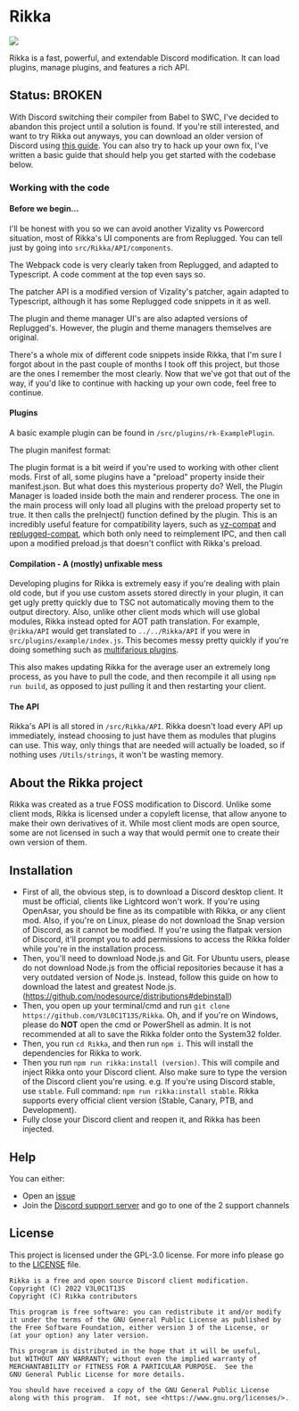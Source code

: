 # Rikka
![](https://img.shields.io/discord/950548233418076180?color=%23E02a6b&label=support&logo=discord&logoColor=%23fff&style=for-the-badge)

Rikka is a fast, powerful, and extendable Discord modification. It can load plugins, manage plugins, and features a rich API.

## Status: BROKEN
With Discord switching their compiler from Babel to SWC, I've decided to abandon this project until a solution is found. If you're still interested, and want to try Rikka out anyways, you can download an older version of Discord using [this guide](https://gist.github.com/mugman174/0a59efe2733407d2041449a0e5815d66).
You can also try to hack up your own fix, I've written a basic guide that should help you get started with the codebase below.

### Working with the code
#### Before we begin...
I'll be honest with you so we can avoid another Vizality vs Powercord situation, most of Rikka's UI components are from Replugged. You can tell just by going into `src/Rikka/API/components`. 

The Webpack code is very clearly taken from Replugged, and adapted to Typescript. A code comment at the top even says so.

The patcher API is a modified version of Vizality's patcher, again adapted to Typescript, although it has some Replugged code snippets in it as well.

The plugin and theme manager UI's are also adapted versions of Replugged's. However, the plugin and theme managers themselves are original.

There's a whole mix of different code snippets inside Rikka, that I'm sure I forgot about in the past couple of months I took off this project, but those are the ones I remember the most clearly. Now that we've got that out of the way, if you'd like to continue with hacking up your own code, feel free to continue.

#### Plugins
A basic example plugin can be found in `/src/plugins/rk-ExamplePlugin`.

The plugin manifest format:

The plugin format is a bit weird if you're used to working with other client mods.
First of all, some plugins have a "preload" property inside their manifest.json. But what does this mysterious property do? Well, the Plugin Manager is loaded inside both the main and renderer process. The one in the main process will only load all plugins with the preload property set to true. It then calls the preInject() function defined by the plugin.
This is an incredibly useful feature for compatibility layers, such as [vz-compat](https://github.com/V3L0C1T13S/vz-compat) and [replugged-compat](https://github.com/V3L0C1T13S/replugged-compat), which both only need to reimplement IPC, and then call upon a modified preload.js that doesn't conflict with Rikka's preload.

#### Compilation - A (mostly) unfixable mess
Developing plugins for Rikka is extremely easy if you're dealing with plain old code, but if you use custom assets stored directly in your plugin, it can get ugly pretty quickly due to TSC not automatically moving them to the output directory.
Also, unlike other client mods which will use global modules, Rikka instead opted for AOT path translation. For example, `@rikka/API` would get translated to `../../Rikka/API` if you were in `src/plugins/example/index.js`. This becomes messy pretty quickly if you're doing something such as [multifarious plugins](https://github.com/V3L0C1T13S/rkPlugged).

This also makes updating Rikka for the average user an extremely long process, as you have to pull the code, and then recompile it all using `npm run build`, as opposed to just pulling it and then restarting your client.

#### The API
Rikka's API is all stored in `/src/Rikka/API`. Rikka doesn't load every API up immediately, instead choosing to just have them as modules that plugins can use. This way, only things that are needed will actually be loaded, so if nothing uses `/Utils/strings`, it won't be wasting memory.

## About the Rikka project
Rikka was created as a true FOSS modification to Discord. Unlike some client mods, Rikka is licensed under a copyleft license, that allow anyone to make their own derivatives of it.
While most client mods are open source, some are not licensed in such a way that would permit one to create their own version of them.

## Installation
- First of all, the obvious step, is to download a Discord desktop client. It must be official, clients like Lightcord won't work. If you're using OpenAsar, you should be fine as its compatible with Rikka, or any client mod. Also, if you're on Linux, please do not download the Snap version of Discord, as it cannot be modified. If you're using the flatpak version of Discord, it'll prompt you to add permissions to access the Rikka folder while you're in the installation process.
- Then, you'll need to download Node.js and Git. For Ubuntu users, please do not download Node.js from the official repositories because it has a very outdated version of Node.js. Instead, follow this guide on how to download the latest and greatest Node.js. (https://github.com/nodesource/distributions#debinstall)
- Then, you open up your terminal/cmd and run `git clone https://github.com/V3L0C1T13S/Rikka`. Oh, and if you're on Windows, please do **NOT** open the cmd or PowerShell as admin. It is not recommended at all to save the Rikka folder onto the System32 folder. 
- Then, you run `cd Rikka`, and then run `npm i`. This will install the dependencies for Rikka to work.
- Then you run `npm run rikka:install (version)`. This will compile and inject Rikka onto your Discord client. Also make sure to type the version of the Discord client you're using. e.g. If you're using Discord stable, use `stable`. Full command: `npm run rikka:install stable`. Rikka supports every official client version (Stable, Canary, PTB, and Development). 
 - Fully close your Discord client and reopen it, and Rikka has been injected.

## Help
You can either:
- Open an [issue](https://github.com/V3L0C1T13S/Rikka/issues/new/choose)
- Join the [Discord support server](https://discord.gg/gQ4uDbZg2u) and go to one of the 2 support channels

## License
This project is licensed under the GPL-3.0 license. For more info please go to the [LICENSE](LICENSE) file.
```
Rikka is a free and open source Discord client modification.
Copyright (C) 2022 V3L0C1T13S
Copyright (C) Rikka contributors

This program is free software: you can redistribute it and/or modify
it under the terms of the GNU General Public License as published by
the Free Software Foundation, either version 3 of the License, or
(at your option) any later version.

This program is distributed in the hope that it will be useful,
but WITHOUT ANY WARRANTY; without even the implied warranty of
MERCHANTABILITY or FITNESS FOR A PARTICULAR PURPOSE.  See the
GNU General Public License for more details.

You should have received a copy of the GNU General Public License
along with this program.  If not, see <https://www.gnu.org/licenses/>.
```
